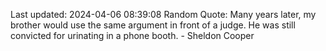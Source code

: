 Last updated: 2024-04-06 08:39:08
Random Quote: Many years later, my brother would use the same argument in front of a judge. He was still convicted for urinating in a phone booth. - Sheldon Cooper
